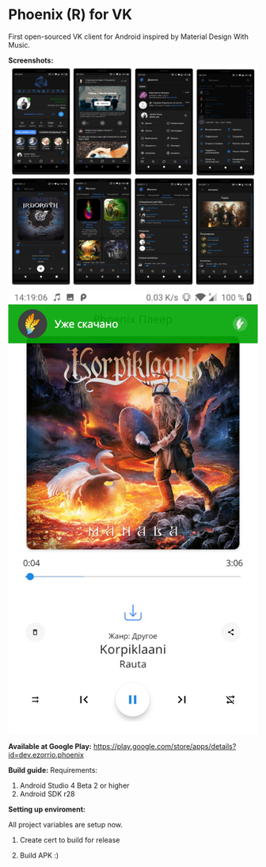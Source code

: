 # Phoenix (R) for VK
First open-sourced VK client for Android inspired by Material Design With Music.

<b>Screenshots:</b>
<img src="Screenshots.jpg"/>
<img src="Screenshot_20200313-141906.jpg"/>

<b>Available at Google Play:</b> https://play.google.com/store/apps/details?id=dev.ezorrio.phoenix <br>

<b>Build guide:</b>
Requirements:
  1) Android Studio 4 Beta 2 or higher
  2) Android SDK r28
  
<b>Setting up enviroment:</b>

  All project variables are setup now.

  1) Create cert to build for release

  2) Build APK :)
